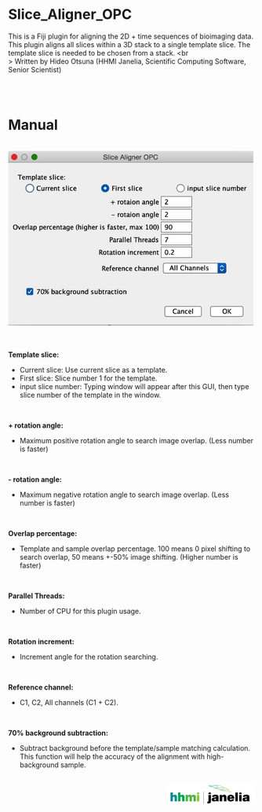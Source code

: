# Slice_Aligner_OPC
This is a Fiji plugin for aligning the 2D + time sequences of bioimaging data.
This plugin aligns all slices within a 3D stack to a single template slice. The template slice is needed to be chosen from a stack. <br<br>>
Written by Hideo Otsuna (HHMI Janelia, Scientific Computing Software, Senior Scientist)

<br><br>
# **Manual**
<br>

<img src="https://github.com/JaneliaSciComp/Slice_Aligner_OPC/blob/master/maual/GUI.jpg" width="500" height="355" alt="GUI">
<br>
<br><br>

**Template slice:**
  * Current slice: Use current slice as a template.
  * First slice: Slice number 1 for the template.
  * input slice number: Typing window will appear after this GUI, then type slice number of the template in the window.

<br>

**+ rotation angle:**
  * Maximum positive rotation angle to search image overlap. (Less number is faster)
 <br>
 
**- rotation angle:**
  * Maximum negative rotation angle to search image overlap. (Less number is faster)
<br>

**Overlap percentage:**
  * Template and sample overlap percentage. 100 means 0 pixel shifting to search overlap, 50 means +-50% image shifting. (Higher number is faster) 
<br>

**Parallel Threads:**
  * Number of CPU for this plugin usage.
<br>

**Rotation increment:**
  * Increment angle for the rotation searching.
<br>

**Reference channel:**
  * C1, C2, All channels (C1 + C2).
<br>

**70% background subtraction:**
  * Subtract background before the template/sample matching calculation. This function will help the accuracy of the alignment with high-background sample.

<br>
<div align="right">
<a href="https://www.janelia.org/"><img src="https://github.com/JaneliaSciComp/Slice_Aligner_OPC/blob/master/maual/jrc_logo_180x40.png" alt="Link to Janelia"></a></div>

